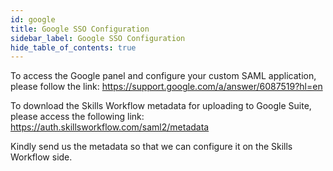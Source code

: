 ```yaml
---
id: google
title: Google SSO Configuration
sidebar_label: Google SSO Configuration
hide_table_of_contents: true
---
```


To access the Google panel and configure your custom SAML application, please follow the link: https://support.google.com/a/answer/6087519?hl=en

To download the Skills Workflow metadata for uploading to Google Suite, please access the following link: https://auth.skillsworkflow.com/saml2/metadata

Kindly send us the metadata so that we can configure it on the Skills Workflow side.
